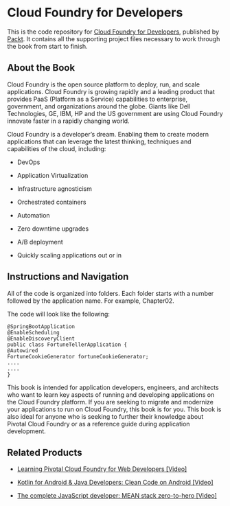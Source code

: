 # Cloud Foundry for Developers
This is the code repository for [Cloud Foundry for Developers](https://www.packtpub.com/virtualization-and-cloud/cloud-foundry-developers?utm_source=github&utm_medium=repository&utm_campaign=9781788391443), published by [Packt](https://www.packtpub.com/?utm_source=github). It contains all the supporting project files necessary to work through the book from start to finish.
## About the Book
Cloud Foundry is the open source platform to deploy, run, and scale applications. Cloud Foundry is growing rapidly and a leading product that provides PaaS (Platform as a Service) capabilities to enterprise, government, and organizations around the globe. Giants like Dell Technologies, GE, IBM, HP and the US government are using Cloud Foundry innovate faster in a rapidly changing world.

Cloud Foundry is a developer’s dream. Enabling them to create modern applications that can leverage the latest thinking, techniques and capabilities of the cloud, including:

* DevOps

* Application Virtualization

* Infrastructure agnosticism

* Orchestrated containers

* Automation

* Zero downtime upgrades

* A/B deployment

* Quickly scaling applications out or in

## Instructions and Navigation
All of the code is organized into folders. Each folder starts with a number followed by the application name. For example, Chapter02.



The code will look like the following:
```
@SpringBootApplication
@EnableScheduling
@EnableDiscoveryClient
public class FortuneTellerApplication {
@Autowired
FortuneCookieGenerator fortuneCookieGenerator;
....
....
}
```

This book is intended for application developers, engineers, and architects who want to learn key aspects of running and developing applications on the Cloud Foundry platform. If you are seeking to migrate and modernize your applications to run on Cloud Foundry, this book is for you. This book is also ideal for anyone who is seeking to further their knowledge about Pivotal Cloud Foundry or as a reference guide during application development.

## Related Products
* [Learning Pivotal Cloud Foundry for Web Developers [Video]](https://www.packtpub.com/virtualization-and-cloud/learning-pivotal-cloud-foundry-web-developers-video?utm_source=github&utm_medium=repository&utm_campaign=9781788391634)

* [Kotlin for Android & Java Developers: Clean Code on Android [Video]](https://www.packtpub.com/application-development/kotlin-android-java-developers-clean-code-android-video?utm_source=github&utm_medium=repository&utm_campaign=9781788994811)

* [The complete JavaScript developer: MEAN stack zero-to-hero [Video]](https://www.packtpub.com/web-development/complete-javascript-developer-mean-stack-zero-hero-video?utm_source=github&utm_medium=repository&utm_campaign=9781788995771)

